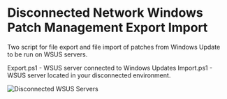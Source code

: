 # Disconnected Network Windows Patch Management Export Import
Two script for file export and file import of patches from Windows Update to be run on WSUS servers.

Export.ps1 - WSUS server connected to Windows Updates
Import.ps1 - WSUS server located in your disconnected environment.

![Disconnected WSUS Servers](https://docs.microsoft.com/de-de/security-updates/windowsupdateservices/images/cc708628.970fd502-ce48-4a7b-a0f4-7a7c6eb5b36a%28ws.10%29.gif)

